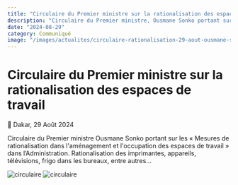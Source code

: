 ```yaml
---
title: "Circulaire du Premier ministre sur la rationalisation des espaces de travail"
description: "Circulaire du Premier ministre, Ousmane Sonko portant sur les « Mesures de rationalisation dans l'aménagement et l'occupation des espaces de travail » dans l’Administration. Rationalisation des imprimantes, appareils, télévisions, frigo dans les bureaux, entre autres…"
date: "2024-08-29"
category: Communiqué
image: "/images/actualites/circulaire-rationalisation-29-aout-ousmane-sonko.jpg"
---
```


# Circulaire du Premier ministre sur la rationalisation des espaces de travail

📅 Dakar, 29 Août 2024

Circulaire du Premier ministre Ousmane Sonko portant sur les « Mesures de rationalisation dans l'aménagement et l'occupation des espaces de travail » dans l’Administration. Rationalisation des imprimantes, appareils, télévisions, frigo dans les bureaux, entre autres…

<img src="/images/actualites/circulaire-rationalisation-29-aout-1.jpg" alt="circulaire" loading="lazy" fetchpriority="high">
<img src="/images/actualites/circulaire-rationalisation-29-aout-2.jpg" alt="circulaire" loading="lazy" fetchpriority="high">
